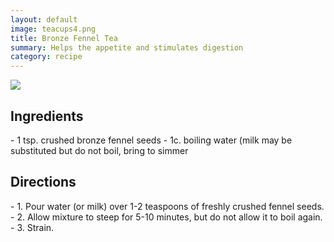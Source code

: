 ```yaml
---
layout: default
image: teacups4.png
title: Bronze Fennel Tea
summary: Helps the appetite and stimulates digestion
category: recipe
---
```

<img src="{{site.baseurl}}/img/teacups4.png" class="img-resize">

<h2 class="recipe-center">Ingredients</h2>
- 1 tsp. crushed bronze fennel seeds
- 1c. boiling water (milk may be substituted but do not boil, bring to simmer

<h2 class="recipe-center">Directions</h2>
- 1. Pour water (or milk) over 1-2 teaspoons of freshly crushed fennel seeds.
- 2. Allow mixture to steep for 5-10 minutes, but do not allow it to boil again.
- 3. Strain.
